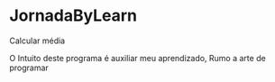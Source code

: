 # JornadaByLearn
Calcular média

  O Intuito deste programa é auxiliar meu aprendizado, 
  Rumo a arte de programar
